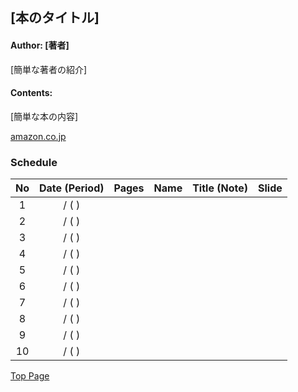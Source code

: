## [本のタイトル]
#### Author: [著者]
[簡単な著者の紹介]

#### Contents:
[簡単な本の内容]

[amazon.co.jp](アマゾンサイトへのリンク)

### Schedule

| No  | Date (Period) | Pages | Name | Title (Note) | Slide |
|:---:|:-------------:|:-----:|:----:|--------------|-------|
| 1   | /  ( )        |       |      |              |       |
| 2   | /  ( )        |       |      |              |       |
| 3   | /  ( )        |       |      |              |       |
| 4   | /  ( )        |       |      |              |       |
| 5   | /  ( )        |       |      |              |       |
| 6   | /  ( )        |       |      |              |       |
| 7   | /  ( )        |       |      |              |       |
| 8   | /  ( )        |       |      |              |       |
| 9   | /  ( )        |       |      |              |       |
| 10  | /  ( )        |       |      |              |       |


[Top Page](../index.md)
